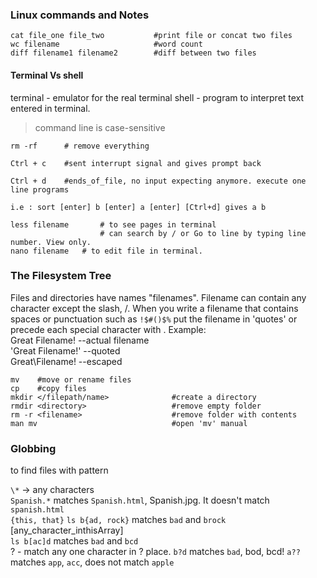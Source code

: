 ### Linux commands and Notes ###
```
cat file_one file_two			#print file or concat two files 
wc filename						#word count
diff filename1 filename2 		#diff between two files  
```
#### Terminal Vs shell ####

terminal - emulator for the real terminal
shell - program to interpret text entered in terminal.  

> command line is case-sensitive 

```
rm -rf   	# remove everything  

Ctrl + c  	#sent interrupt signal and gives prompt back  

Ctrl + d 	#ends_of_file, no input expecting anymore. execute one line programs

i.e : sort [enter] b [enter] a [enter] [Ctrl+d] gives a b  

less filename   	# to see pages in terminal  
					# can search by / or Go to line by typing line number. View only.  
nano filename 	# to edit file in terminal.
```

### The Filesystem Tree ###
Files and directories have names "filenames". Filename can contain any character except the slash, \/. 
When you write a filename that contains spaces or punctuation such as ```!$#()$%``` put the filename in 'quotes' or 
precede each special character with \.
Example:  
Great Filename!   --actual filename  
\'Great Filename!\'  --quoted  
Great\Filename\!  --escaped  


```
mv    #move or rename files
cp    #copy files
mkdir </filepath/name> 				#create a directory  
rmdir <directory> 					#remove empty folder  
rm -r <filename>					#remove folder with contents  
man mv 								#open 'mv' manual
```

### Globbing ###
to find files with pattern


`\*` -> any characters  
```Spanish.*```      matches `Spanish.html`, Spanish.jpg. It doesn't match `spanish.html`  
`{this, that}` 
```ls b{ad, rock}``` matches `bad` and `brock`
[any_character_inthisArray]  
```ls b[ac]d```     matches `bad` and `bcd`  
? - match any one character in ? place. 
```b?d```         matches `bad`, bod, bcd!
```a??```		  matches `app`, `acc`,  does not match `apple`


